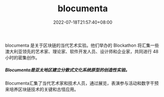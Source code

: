 ﻿---
weight: 
title: "blocumenta"
description: "blocumenta 是关于区块链的当代艺术实验"
date: 2022-07-18T21:57:40+08:00
lastmod: 2022-07-18T16:45:40+08:00
draft: false
authors: ["MineW"]
featuredImage: "blocumenta.jpg"
link: "https://www.blocumenta.org/"
tags: ["元宇宙社区","blocumenta"]
categories: ["navigation"]
navigation: ["元宇宙社区"]
lightgallery: true
toc: true
pinned: false
recommend: false
recommend1: false
---
blocumenta 是关于区块链的当代艺术实验。他们举办的 Blockathon 将汇集一些澳大利亚领先的艺术家、理论家、软件开发人员、设计师和企业家，共同进行 48 小时的密集创作。

##### Blocumenta是亚太地区建立分散式文化系统原型的创造性实验。

Blocumenta汇集了当代艺术家和技术人员，通过展览，表演参与活动和数字干预来培养区块链技术的关键和古怪应用。